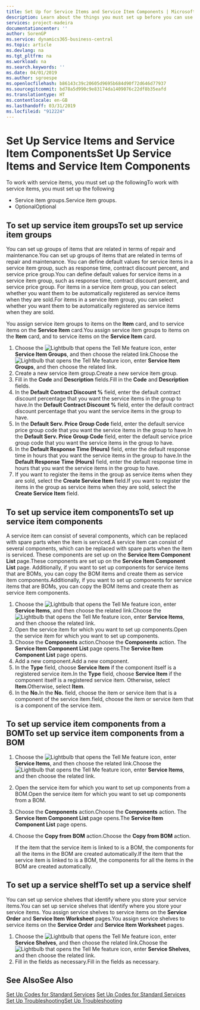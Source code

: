 ```yaml
---
title: Set Up for Service Items and Service Item Components | Microsoft Docs
description: Learn about the things you must set up before you can use service items, including default values such as response time, contract discount percent, and service price group.
services: project-madeira
documentationcenter: ''
author: SorenGP
ms.service: dynamics365-business-central
ms.topic: article
ms.devlang: na
ms.tgt_pltfrm: na
ms.workload: na
ms.search.keywords: ''
ms.date: 04/01/2019
ms.author: sgroespe
ms.openlocfilehash: b86143c39c20605d9695b684d90f72d646d77937
ms.sourcegitcommit: bd78a5d990c9e83174da1409076c22df8b35eafd
ms.translationtype: HT
ms.contentlocale: en-GB
ms.lasthandoff: 03/31/2019
ms.locfileid: "912224"
---
```

# <a name="set-up-service-items-and-service-item-components"></a><span data-ttu-id="dedae-103">Set Up Service Items and Service Item Components</span><span class="sxs-lookup"><span data-stu-id="dedae-103">Set Up Service Items and Service Item Components</span></span>
<span data-ttu-id="dedae-104">To work with service items, you must set up the following</span><span class="sxs-lookup"><span data-stu-id="dedae-104">To work with service items, you must set up the following</span></span>

* <span data-ttu-id="dedae-105">Service item groups.</span><span class="sxs-lookup"><span data-stu-id="dedae-105">Service item groups.</span></span>
* <span data-ttu-id="dedae-106">Optional</span><span class="sxs-lookup"><span data-stu-id="dedae-106">Optional</span></span>

## <a name="to-set-up-service-item-groups"></a><span data-ttu-id="dedae-107">To set up service item groups</span><span class="sxs-lookup"><span data-stu-id="dedae-107">To set up service item groups</span></span>
<span data-ttu-id="dedae-108">You can set up groups of items that are related in terms of repair and maintenance.</span><span class="sxs-lookup"><span data-stu-id="dedae-108">You can set up groups of items that are related in terms of repair and maintenance.</span></span> <span data-ttu-id="dedae-109">You can define default values for service items in a service item group, such as response time, contract discount percent, and service price group.</span><span class="sxs-lookup"><span data-stu-id="dedae-109">You can define default values for service items in a service item group, such as response time, contract discount percent, and service price group.</span></span> <span data-ttu-id="dedae-110">For items in a service item group, you can select whether you want them to be automatically registered as service items when they are sold.</span><span class="sxs-lookup"><span data-stu-id="dedae-110">For items in a service item group, you can select whether you want them to be automatically registered as service items when they are sold.</span></span>  

<span data-ttu-id="dedae-111">You assign service item groups to items on the **Item** card, and to service items on the **Service Item** card.</span><span class="sxs-lookup"><span data-stu-id="dedae-111">You assign service item groups to items on the **Item** card, and to service items on the **Service Item** card.</span></span>  

1. <span data-ttu-id="dedae-112">Choose the ![Lightbulb that opens the Tell Me feature](media/ui-search/search_small.png "Tell me what you want to do") icon, enter **Service Item Groups**, and then choose the related link.</span><span class="sxs-lookup"><span data-stu-id="dedae-112">Choose the ![Lightbulb that opens the Tell Me feature](media/ui-search/search_small.png "Tell me what you want to do") icon, enter **Service Item Groups**, and then choose the related link.</span></span>  
2. <span data-ttu-id="dedae-113">Create a new service item group.</span><span class="sxs-lookup"><span data-stu-id="dedae-113">Create a new service item group.</span></span>  
3. <span data-ttu-id="dedae-114">Fill in the **Code** and **Description** fields.</span><span class="sxs-lookup"><span data-stu-id="dedae-114">Fill in the **Code** and **Description** fields.</span></span>  
4. <span data-ttu-id="dedae-115">In the **Default Contract Discount %** field, enter the default contract discount percentage that you want the service items in the group to have.</span><span class="sxs-lookup"><span data-stu-id="dedae-115">In the **Default Contract Discount %** field, enter the default contract discount percentage that you want the service items in the group to have.</span></span>  
5. <span data-ttu-id="dedae-116">In the **Default Serv. Price Group Code** field, enter the default service price group code that you want the service items in the group to have.</span><span class="sxs-lookup"><span data-stu-id="dedae-116">In the **Default Serv. Price Group Code** field, enter the default service price group code that you want the service items in the group to have.</span></span>  
6. <span data-ttu-id="dedae-117">In the **Default Response Time (Hours)** field, enter the default response time in hours that you want the service items in the group to have.</span><span class="sxs-lookup"><span data-stu-id="dedae-117">In the **Default Response Time (Hours)** field, enter the default response time in hours that you want the service items in the group to have.</span></span>  
7. <span data-ttu-id="dedae-118">If you want to register the items in the group as service items when they are sold, select the **Create Service Item** field.</span><span class="sxs-lookup"><span data-stu-id="dedae-118">If you want to register the items in the group as service items when they are sold, select the **Create Service Item** field.</span></span>  

## <a name="to-set-up-service-item-components"></a><span data-ttu-id="dedae-119">To set up service item components</span><span class="sxs-lookup"><span data-stu-id="dedae-119">To set up service item components</span></span>
<span data-ttu-id="dedae-120">A service item can consist of several components, which can be replaced with spare parts when the item is serviced.</span><span class="sxs-lookup"><span data-stu-id="dedae-120">A service item can consist of several components, which can be replaced with spare parts when the item is serviced.</span></span> <span data-ttu-id="dedae-121">These components are set up on the **Service Item Component List** page.</span><span class="sxs-lookup"><span data-stu-id="dedae-121">These components are set up on the **Service Item Component List** page.</span></span> <span data-ttu-id="dedae-122">Additionally, if you want to set up components for service items that are BOMs, you can copy the BOM items and create them as service item components.</span><span class="sxs-lookup"><span data-stu-id="dedae-122">Additionally, if you want to set up components for service items that are BOMs, you can copy the BOM items and create them as service item components.</span></span>

1. <span data-ttu-id="dedae-123">Choose the ![Lightbulb that opens the Tell Me feature](media/ui-search/search_small.png "Tell me what you want to do") icon, enter **Service Items**, and then choose the related link.</span><span class="sxs-lookup"><span data-stu-id="dedae-123">Choose the ![Lightbulb that opens the Tell Me feature](media/ui-search/search_small.png "Tell me what you want to do") icon, enter **Service Items**, and then choose the related link.</span></span>
2. <span data-ttu-id="dedae-124">Open the service item for which you want to set up components.</span><span class="sxs-lookup"><span data-stu-id="dedae-124">Open the service item for which you want to set up components.</span></span>  
3. <span data-ttu-id="dedae-125">Choose the **Components** action.</span><span class="sxs-lookup"><span data-stu-id="dedae-125">Choose the **Components** action.</span></span> <span data-ttu-id="dedae-126">The **Service Item Component List** page opens.</span><span class="sxs-lookup"><span data-stu-id="dedae-126">The **Service Item Component List** page opens.</span></span>  
4. <span data-ttu-id="dedae-127">Add a new component.</span><span class="sxs-lookup"><span data-stu-id="dedae-127">Add a new component.</span></span>  
5. <span data-ttu-id="dedae-128">In the **Type** field, choose **Service Item** if the component itself is a registered service item.</span><span class="sxs-lookup"><span data-stu-id="dedae-128">In the **Type** field, choose **Service Item** if the component itself is a registered service item.</span></span> <span data-ttu-id="dedae-129">Otherwise, select **Item**.</span><span class="sxs-lookup"><span data-stu-id="dedae-129">Otherwise, select **Item**.</span></span>  
6. <span data-ttu-id="dedae-130">In the **No.**</span><span class="sxs-lookup"><span data-stu-id="dedae-130">In the **No.**</span></span> <span data-ttu-id="dedae-131">field, choose the item or service item that is a component of the service item.</span><span class="sxs-lookup"><span data-stu-id="dedae-131">field, choose the item or service item that is a component of the service item.</span></span>  

## <a name="to-set-up-service-item-components-from-a-bom"></a><span data-ttu-id="dedae-132">To set up service item components from a BOM</span><span class="sxs-lookup"><span data-stu-id="dedae-132">To set up service item components from a BOM</span></span>
1.  <span data-ttu-id="dedae-133">Choose the ![Lightbulb that opens the Tell Me feature](media/ui-search/search_small.png "Tell me what you want to do") icon, enter **Service Items**, and then choose the related link.</span><span class="sxs-lookup"><span data-stu-id="dedae-133">Choose the ![Lightbulb that opens the Tell Me feature](media/ui-search/search_small.png "Tell me what you want to do") icon, enter **Service Items**, and then choose the related link.</span></span>  
2. <span data-ttu-id="dedae-134">Open the service item for which you want to set up components from a BOM.</span><span class="sxs-lookup"><span data-stu-id="dedae-134">Open the service item for which you want to set up components from a BOM.</span></span>  
3. <span data-ttu-id="dedae-135">Choose the **Components** action.</span><span class="sxs-lookup"><span data-stu-id="dedae-135">Choose the **Components** action.</span></span> <span data-ttu-id="dedae-136">The **Service Item Component List** page opens.</span><span class="sxs-lookup"><span data-stu-id="dedae-136">The **Service Item Component List** page opens.</span></span>  
4. <span data-ttu-id="dedae-137">Choose the **Copy from BOM** action.</span><span class="sxs-lookup"><span data-stu-id="dedae-137">Choose the **Copy from BOM** action.</span></span>  

    <span data-ttu-id="dedae-138">If the item that the service item is linked to is a BOM, the components for all the items in the BOM are created automatically.</span><span class="sxs-lookup"><span data-stu-id="dedae-138">If the item that the service item is linked to is a BOM, the components for all the items in the BOM are created automatically.</span></span>  

## <a name="to-set-up-a-service-shelf"></a><span data-ttu-id="dedae-139">To set up a service shelf</span><span class="sxs-lookup"><span data-stu-id="dedae-139">To set up a service shelf</span></span>
<span data-ttu-id="dedae-140">You can set up service shelves that identify where you store your service items.</span><span class="sxs-lookup"><span data-stu-id="dedae-140">You can set up service shelves that identify where you store your service items.</span></span> <span data-ttu-id="dedae-141">You assign service shelves to service items on the **Service Order** and **Service Item Worksheet** pages.</span><span class="sxs-lookup"><span data-stu-id="dedae-141">You assign service shelves to service items on the **Service Order** and **Service Item Worksheet** pages.</span></span>  

1. <span data-ttu-id="dedae-142">Choose the ![Lightbulb that opens the Tell Me feature](media/ui-search/search_small.png "Tell me what you want to do") icon, enter **Service Shelves**, and then choose the related link.</span><span class="sxs-lookup"><span data-stu-id="dedae-142">Choose the ![Lightbulb that opens the Tell Me feature](media/ui-search/search_small.png "Tell me what you want to do") icon, enter **Service Shelves**, and then choose the related link.</span></span>
2. <span data-ttu-id="dedae-143">Fill in the fields as necessary.</span><span class="sxs-lookup"><span data-stu-id="dedae-143">Fill in the fields as necessary.</span></span>

## <a name="see-also"></a><span data-ttu-id="dedae-144">See Also</span><span class="sxs-lookup"><span data-stu-id="dedae-144">See Also</span></span>
<span data-ttu-id="dedae-145">[Set Up Codes for Standard Services](service-how-setup-service-coding.md) </span><span class="sxs-lookup"><span data-stu-id="dedae-145">[Set Up Codes for Standard Services](service-how-setup-service-coding.md) </span></span>  
[<span data-ttu-id="dedae-146">Set Up Troubleshooting</span><span class="sxs-lookup"><span data-stu-id="dedae-146">Set Up Troubleshooting</span></span>](service-how-setup-troubleshooting.md)
